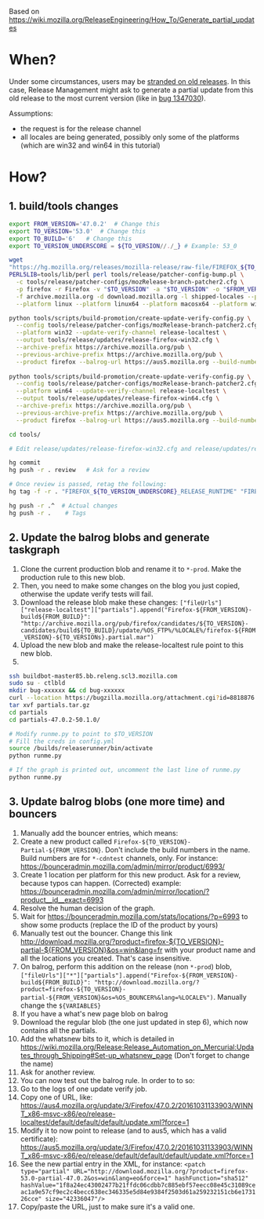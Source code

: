 Based on https://wiki.mozilla.org/ReleaseEngineering/How_To/Generate_partial_updates

# When?

Under some circumstances, users may be [stranded on old releases](https://telemetry.mozilla.org/update-orphaning/). In this case, Release Management might ask to generate a partial update from this old release to the most current version (like in [bug 1347030](https://bugzilla.mozilla.org/show_bug.cgi?id=1347030)).

Assumptions:
* the request is for the release channel
* all locales are being generated, possibly only some of the platforms (which are win32 and win64 in this tutorial)

# How? 

## 1. build/tools changes

```sh
export FROM_VERSION='47.0.2'  # Change this
export TO_VERSION='53.0'  # Change this
export TO_BUILD='6'   # Change this
export TO_VERSION_UNDERSCORE = ${TO_VERSION//./_} # Example: 53_0

wget
"https://hg.mozilla.org/releases/mozilla-release/raw-file/FIREFOX_${TO_VERSION_UNDERSCORE}_RELEASE/browser/locales/shipped-locales"                                             
PERL5LIB=tools/lib/perl perl tools/release/patcher-config-bump.pl \
  -c tools/release/patcher-configs/mozRelease-branch-patcher2.cfg \
  -p firefox -r Firefox -v "$TO_VERSION" -a "$TO_VERSION" -o "$FROM_VERSION" -b "$TO_BUILD" \
  -f archive.mozilla.org -d download.mozilla.org -l shipped-locales --partial-version "$FROM_VERSION" \
  --platform linux --platform linux64 --platform macosx64 --platform win32 --platform win64

python tools/scripts/build-promotion/create-update-verify-config.py \
  --config tools/release/patcher-configs/mozRelease-branch-patcher2.cfg \
  --platform win32 --update-verify-channel release-localtest \
  --output tools/release/updates/release-firefox-win32.cfg \
  --archive-prefix https://archive.mozilla.org/pub \
  --previous-archive-prefix https://archive.mozilla.org/pub \
  --product firefox --balrog-url https://aus5.mozilla.org --build-number "$TO_BUILD"
  
python tools/scripts/build-promotion/create-update-verify-config.py \
  --config tools/release/patcher-configs/mozRelease-branch-patcher2.cfg \
  --platform win64 --update-verify-channel release-localtest \
  --output tools/release/updates/release-firefox-win64.cfg \
  --archive-prefix https://archive.mozilla.org/pub \
  --previous-archive-prefix https://archive.mozilla.org/pub \
  --product firefox --balrog-url https://aus5.mozilla.org --build-number "$TO_BUILD"

cd tools/

# Edit release/updates/release-firefox-win32.cfg and release/updates/release-firefox-win64.cfg to only contain the line about $FROM_VERSION

hg commit
hg push -r . review   # Ask for a review

# Once review is passed, retag the following:
hg tag -f -r . "FIREFOX_${TO_VERSION_UNDERSCORE}_RELEASE_RUNTIME" "FIREFOX_${TO_VERSION_UNDERSCORE}_BUILD${TO_BUILD}_RUNTIME"

hg push -r .^  # Actual changes
hg push -r .    # Tags
```

## 2. Update the balrog blobs and generate taskgraph

1. Clone the current production blob and rename it to `*-prod`. Make the production rule to this new blob.
1. Then, you need to make some changes on the blog you just copied, otherwise the update verify tests will fail.
  1. Download the release blob make these changes: `["fileUrls"]["release-localtest"]["partials"].append("Firefox-${FROM_VERSION}-build${FROM_BUILD}": "http://archive.mozilla.org/pub/firefox/candidates/${TO_VERSION}-candidates/build${TO_BUILD}/update/%OS_FTP%/%LOCALE%/firefox-${FROM_VERSION}-${TO_VERSIONs}.partial.mar")`
  1. Upload the new blob and make the release-localtest rule point to this new blob.
1. 
```sh 
ssh buildbot-master85.bb.releng.scl3.mozilla.com
sudo su - ctlbld
mkdir bug-xxxxxx && cd bug-xxxxxx
curl --location https://bugzilla.mozilla.org/attachment.cgi?id=8818876 > partials.tar.gz
tar xvf partials.tar.gz
cd partials
cd partials-47.0.2-50.1.0/

# Modify runme.py to point to $TO_VERSION
# Fill the creds in config.yml
source /builds/releaserunner/bin/activate
python runme.py

# If the graph is printed out, uncomment the last line of runme.py
python runme.py
```

## 3. Update balrog blobs (one more time) and bouncers

1. Manually add the bouncer entries, which means:
  1. Create a new product called `Firefox-${TO_VERSION}-Partial-${FROM_VERSION}`. Don't include the build numbers in the name. Build numbers are for `*-cdntest` channels, only. For instance: https://bounceradmin.mozilla.com/admin/mirror/product/6993/
  1. Create 1 location per platform for this new product. Ask for a review, because typos can happen. (Corrected) example: https://bounceradmin.mozilla.com/admin/mirror/location/?product__id__exact=6993
1. Resolve the human decision of the graph.
1. Wait for https://bounceradmin.mozilla.com/stats/locations/?p=6993 to show some products (replace the ID of the product by yours)
1. Manually test out the bouncer. Change this link http://download.mozilla.org/?product=firefox-${TO_VERSION}-partial-${FROM_VERSION}&os=win&lang=fr with your product name and all the locations you created. That's case insensitive.
1. On balrog, perform this addition on the release (non `*-prod`) blob,
`["fileUrls"]["*"]["partials"].append("Firefox-${FROM_VERSION}-build${FROM_BUILD}": "http://download.mozilla.org/?product=firefox-${TO_VERSION}-partial-${FROM_VERSION}&os=%OS_BOUNCER%&lang=%LOCALE%")`. Manually change the `${VARIABLES}`
7. If you have a what's new page blob on balrog
  1. Download the regular blob (the one just updated in step 6), which now contains all the partials.
  1. Add the whatsnew bits to it, which is detailed in https://wiki.mozilla.org/Release:Release_Automation_on_Mercurial:Updates_through_Shipping#Set-up_whatsnew_page (Don't forget to change the name)
  1. Ask for another review.
8. You can now test out the balrog rule. In order to to so:
  1. Go to the logs of one update verify job.
  1. Copy one of URL, like:  https://aus4.mozilla.org/update/3/Firefox/47.0.2/20161031133903/WINNT_x86-msvc-x86/eo/release-localtest/default/default/default/update.xml?force=1
  1. Modify it to now point to release (and to aus5, which has a valid certificate): https://aus5.mozilla.org/update/3/Firefox/47.0.2/20161031133903/WINNT_x86-msvc-x86/eo/release/default/default/default/update.xml?force=1
  1. See the new partial entry in the XML, for instance:
`<patch type="partial" URL="http://download.mozilla.org/?product=firefox-53.0-partial-47.0.2&os=win&lang=eo&force=1" hashFunction="sha512" hashValue="1f8a24ec43002477b21ffdc06cdbb7c885ebf57eecc08e45c31089ceac1a9e57cf9ec2c4becc638ec346335e5d84e9384f2503d61a259232151cb6e173126cce" size="42336047"/>`
  1. Copy/paste the URL, just to make sure it's a valid one.
